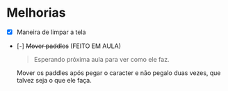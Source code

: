 # Melhorias

- [x] Maneira de limpar a tela
- [-] ~~Mover paddles~~ (FEITO EM AULA)
    > Esperando próxima aula para ver como ele faz.

    Mover os paddles após pegar o caracter e não pegalo duas vezes,
    que talvez seja o que ele faça.
